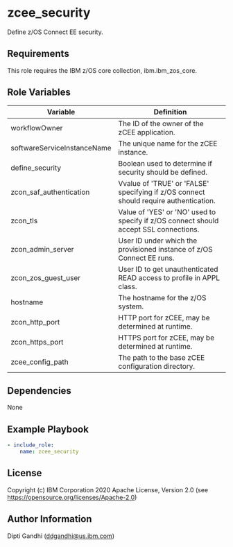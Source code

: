 zcee_security
=========

Define z/OS Connect EE security.

Requirements
------------

This role requires the IBM z/OS core collection, ibm.ibm_zos_core.

Role Variables
--------------

| Variable                    | Definition                                                                                                                                                                                                                                                                                                                                                                                                                                                                                    |
| --------------------------- | --------------------------------------------------------------------------------------------------------------------------------------------------------------------------------------------------------------------------------------------------------------------------------------------------------------------------------------------------------------------------------------------------------------------------------------------------------------------------------------------- |
| workflowOwner               | The ID of the owner of the zCEE application.  
| softwareServiceInstanceName | The unique name for the zCEE instance. 
| define_security             | Boolean used to determine if security should be defined.
| zcon_saf_authentication     |Vvalue of 'TRUE' or 'FALSE' specifying if z/OS connect should require authentication.                                                                                                                                                                                                                                                                                                                                                                                                            |
| zcon_tls                    | Value of 'YES' or 'NO' used to specify if z/OS connect should accept SSL connections.                                                                                                                                                                                                                                                                                                                                                                                                           |
| zcon_admin_server           | User ID under which the provisioned instance of z/OS Connect EE runs.                                                                                                                                                                                                                                                                                                                                                                                                                         |
| zcon_zos_guest_user         | User ID to get unauthenticated READ access to profile in APPL class.
| hostname                    | The hostname for the z/OS system.      
| zcon_http_port              | HTTP port for zCEE, may be determined at runtime. 
| zcon_https_port             | HTTPS port for zCEE, may be determined at runtime. 
| zcee_config_path            | The path to the base zCEE configuration directory.                                                                                                                                                                                                                                                                                                                                                                                                                                             |

Dependencies
------------

None

Example Playbook
----------------

```yaml
- include_role:
    name: zcee_security
```

License
-------

Copyright (c) IBM Corporation 2020 Apache License, Version 2.0 (see https://opensource.org/licenses/Apache-2.0)

Author Information
------------------

Dipti Gandhi (ddgandhi@us.ibm.com)
